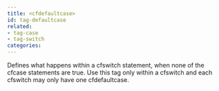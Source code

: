 ```yaml
---
title: <cfdefaultcase>
id: tag-defaultcase
related:
- tag-case
- tag-switch
categories:
---
```


Defines what happens within a cfswitch statement, when none of the cfcase statements are true. Use this tag only within a cfswitch and each cfswitch may only have one cfdefaultcase.